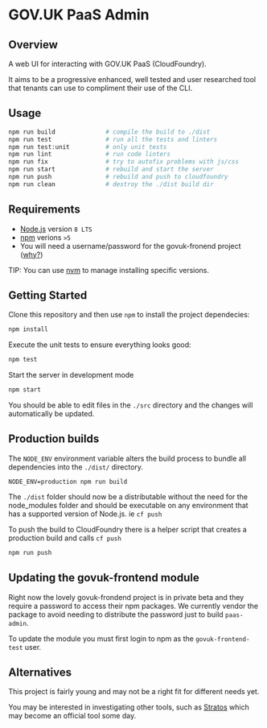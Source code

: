 # GOV.UK PaaS Admin

## Overview

A web UI for interacting with GOV.UK PaaS (CloudFoundry).

It aims to be a progressive enhanced, well tested and user researched tool that
tenants can use to compliment their use of the CLI.

## Usage

```sh
npm run build              # compile the build to ./dist
npm run test               # run all the tests and linters
npm run test:unit          # only unit tests
npm run lint               # run code linters
npm run fix                # try to autofix problems with js/css
npm run start              # rebuild and start the server
npm run push               # rebuild and push to cloudfoundry
npm run clean              # destroy the ./dist build dir
```

## Requirements

* [Node.js](https://nodejs.org/en/) version `8 LTS`
* [npm](https://www.npmjs.com/) verions `>5`
* You will need a username/password for the govuk-fronend project ([why?](#updating-the-govuk-frontend-module))

TIP: You can use [nvm](https://github.com/creationix/nvm) to manage installing
specific versions.

## Getting Started

Clone this repository and then use `npm` to install the project dependecies:

```sh
npm install
```

Execute the unit tests to ensure everything looks good:

```sh
npm test
```

Start the server in development mode

```sh
npm start
```

You should be able to edit files in the `./src` directory and the changes will
automatically be updated.

## Production builds

The `NODE_ENV` environment variable alters the build process to bundle all
dependencies into the `./dist/` directory.

```
NODE_ENV=production npm run build
```

The `./dist` folder should now be a distributable without the need for the
node_modules folder and should be executable on any environment that has a
supported version of Node.js. ie `cf push`

To push the build to CloudFoundry there is a helper script that creates a
production build and calls `cf push`

```sh
npm run push
```

## Updating the govuk-frontend module

Right now the lovely govuk-frondend project is in private beta and they require
a password to access their npm packages. We currently vendor the package to
avoid needing to distribute the password just to build `paas-admin`.

To update the module you must first login to npm as the `govuk-frontend-test`
user.

## Alternatives

This project is fairly young and may not be a right fit for different needs yet.

You may be interested in investigating other tools, such as
[Stratos](https://github.com/cloudfoundry-incubator/stratos) which may become
an official tool some day.

